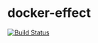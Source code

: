 # docker-effect
[![Build Status](https://travis-ci.org/barambani/docker-effect.svg?branch=master)](https://travis-ci.org/barambani/docker-effect)

